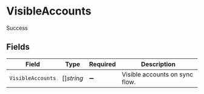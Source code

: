 # VisibleAccounts

Success


## Fields

| Field                          | Type                           | Required                       | Description                    |
| ------------------------------ | ------------------------------ | ------------------------------ | ------------------------------ |
| `VisibleAccounts`              | []*string*                     | :heavy_minus_sign:             | Visible accounts on sync flow. |